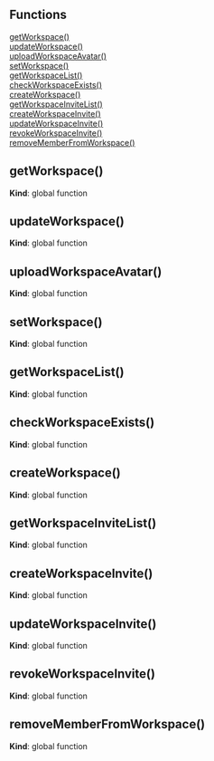 ## Functions

<dl>
<dt><a href="#getWorkspace">getWorkspace()</a></dt>
<dd></dd>
<dt><a href="#updateWorkspace">updateWorkspace()</a></dt>
<dd></dd>
<dt><a href="#uploadWorkspaceAvatar">uploadWorkspaceAvatar()</a></dt>
<dd></dd>
<dt><a href="#setWorkspace">setWorkspace()</a></dt>
<dd></dd>
<dt><a href="#getWorkspaceList">getWorkspaceList()</a></dt>
<dd></dd>
<dt><a href="#checkWorkspaceExists">checkWorkspaceExists()</a></dt>
<dd></dd>
<dt><a href="#createWorkspace">createWorkspace()</a></dt>
<dd></dd>
<dt><a href="#getWorkspaceInviteList">getWorkspaceInviteList()</a></dt>
<dd></dd>
<dt><a href="#createWorkspaceInvite">createWorkspaceInvite()</a></dt>
<dd></dd>
<dt><a href="#updateWorkspaceInvite">updateWorkspaceInvite()</a></dt>
<dd></dd>
<dt><a href="#revokeWorkspaceInvite">revokeWorkspaceInvite()</a></dt>
<dd></dd>
<dt><a href="#removeMemberFromWorkspace">removeMemberFromWorkspace()</a></dt>
<dd></dd>
</dl>

<a name="getWorkspace"></a>

## getWorkspace()
**Kind**: global function  
<a name="updateWorkspace"></a>

## updateWorkspace()
**Kind**: global function  
<a name="uploadWorkspaceAvatar"></a>

## uploadWorkspaceAvatar()
**Kind**: global function  
<a name="setWorkspace"></a>

## setWorkspace()
**Kind**: global function  
<a name="getWorkspaceList"></a>

## getWorkspaceList()
**Kind**: global function  
<a name="checkWorkspaceExists"></a>

## checkWorkspaceExists()
**Kind**: global function  
<a name="createWorkspace"></a>

## createWorkspace()
**Kind**: global function  
<a name="getWorkspaceInviteList"></a>

## getWorkspaceInviteList()
**Kind**: global function  
<a name="createWorkspaceInvite"></a>

## createWorkspaceInvite()
**Kind**: global function  
<a name="updateWorkspaceInvite"></a>

## updateWorkspaceInvite()
**Kind**: global function  
<a name="revokeWorkspaceInvite"></a>

## revokeWorkspaceInvite()
**Kind**: global function  
<a name="removeMemberFromWorkspace"></a>

## removeMemberFromWorkspace()
**Kind**: global function  
